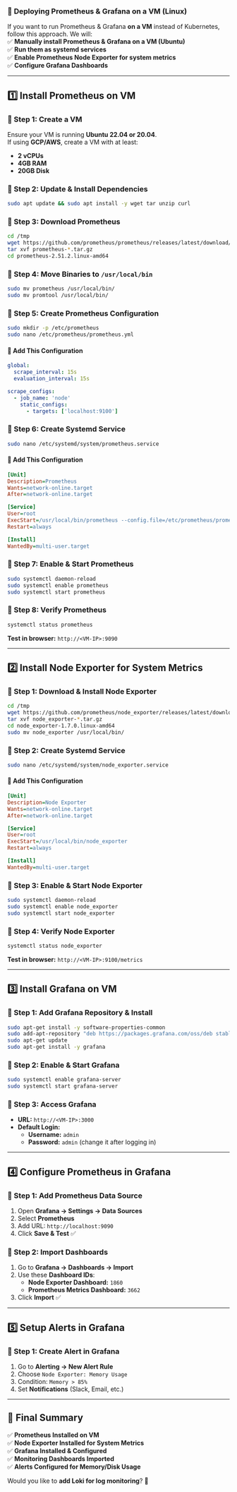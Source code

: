 ### 🚀 **Deploying Prometheus & Grafana on a VM (Linux)**
If you want to run Prometheus & Grafana **on a VM** instead of Kubernetes, follow this approach. We will:  
✅ **Manually install Prometheus & Grafana on a VM (Ubuntu)**  
✅ **Run them as systemd services**  
✅ **Enable Prometheus Node Exporter for system metrics**  
✅ **Configure Grafana Dashboards**  

---

## **1️⃣ Install Prometheus on VM**
### **📌 Step 1: Create a VM**
Ensure your VM is running **Ubuntu 22.04 or 20.04**.  
If using **GCP/AWS**, create a VM with at least:  
- **2 vCPUs**
- **4GB RAM**
- **20GB Disk**

### **📌 Step 2: Update & Install Dependencies**
```bash
sudo apt update && sudo apt install -y wget tar unzip curl
```

### **📌 Step 3: Download Prometheus**
```bash
cd /tmp
wget https://github.com/prometheus/prometheus/releases/latest/download/prometheus-2.51.2.linux-amd64.tar.gz
tar xvf prometheus-*.tar.gz
cd prometheus-2.51.2.linux-amd64
```

### **📌 Step 4: Move Binaries to `/usr/local/bin`**
```bash
sudo mv prometheus /usr/local/bin/
sudo mv promtool /usr/local/bin/
```

### **📌 Step 5: Create Prometheus Configuration**
```bash
sudo mkdir -p /etc/prometheus
sudo nano /etc/prometheus/prometheus.yml
```

#### **📌 Add This Configuration**
```yaml
global:
  scrape_interval: 15s
  evaluation_interval: 15s

scrape_configs:
  - job_name: 'node'
    static_configs:
      - targets: ['localhost:9100']
```

### **📌 Step 6: Create Systemd Service**
```bash
sudo nano /etc/systemd/system/prometheus.service
```

#### **📌 Add This Configuration**
```ini
[Unit]
Description=Prometheus
Wants=network-online.target
After=network-online.target

[Service]
User=root
ExecStart=/usr/local/bin/prometheus --config.file=/etc/prometheus/prometheus.yml --storage.tsdb.path=/var/lib/prometheus
Restart=always

[Install]
WantedBy=multi-user.target
```

### **📌 Step 7: Enable & Start Prometheus**
```bash
sudo systemctl daemon-reload
sudo systemctl enable prometheus
sudo systemctl start prometheus
```

### **📌 Step 8: Verify Prometheus**
```bash
systemctl status prometheus
```
**Test in browser:** `http://<VM-IP>:9090`

---

## **2️⃣ Install Node Exporter for System Metrics**
### **📌 Step 1: Download & Install Node Exporter**
```bash
cd /tmp
wget https://github.com/prometheus/node_exporter/releases/latest/download/node_exporter-1.7.0.linux-amd64.tar.gz
tar xvf node_exporter-*.tar.gz
cd node_exporter-1.7.0.linux-amd64
sudo mv node_exporter /usr/local/bin/
```

### **📌 Step 2: Create Systemd Service**
```bash
sudo nano /etc/systemd/system/node_exporter.service
```

#### **📌 Add This Configuration**
```ini
[Unit]
Description=Node Exporter
Wants=network-online.target
After=network-online.target

[Service]
User=root
ExecStart=/usr/local/bin/node_exporter
Restart=always

[Install]
WantedBy=multi-user.target
```

### **📌 Step 3: Enable & Start Node Exporter**
```bash
sudo systemctl daemon-reload
sudo systemctl enable node_exporter
sudo systemctl start node_exporter
```

### **📌 Step 4: Verify Node Exporter**
```bash
systemctl status node_exporter
```
**Test in browser:** `http://<VM-IP>:9100/metrics`

---

## **3️⃣ Install Grafana on VM**
### **📌 Step 1: Add Grafana Repository & Install**
```bash
sudo apt-get install -y software-properties-common
sudo add-apt-repository "deb https://packages.grafana.com/oss/deb stable main"
sudo apt-get update
sudo apt-get install -y grafana
```

### **📌 Step 2: Enable & Start Grafana**
```bash
sudo systemctl enable grafana-server
sudo systemctl start grafana-server
```

### **📌 Step 3: Access Grafana**
- **URL:** `http://<VM-IP>:3000`
- **Default Login:**  
  - **Username:** `admin`  
  - **Password:** `admin` (change it after logging in)

---

## **4️⃣ Configure Prometheus in Grafana**
### **📌 Step 1: Add Prometheus Data Source**
1. Open **Grafana → Settings → Data Sources**  
2. Select **Prometheus**  
3. Add URL: `http://localhost:9090`  
4. Click **Save & Test** ✅  

### **📌 Step 2: Import Dashboards**
1. Go to **Grafana → Dashboards → Import**
2. Use these **Dashboard IDs**:
   - **Node Exporter Dashboard:** `1860`
   - **Prometheus Metrics Dashboard:** `3662`
3. Click **Import** ✅

---

## **5️⃣ Setup Alerts in Grafana**
### **📌 Step 1: Create Alert in Grafana**
1. Go to **Alerting → New Alert Rule**  
2. Choose `Node Exporter: Memory Usage`
3. Condition: `Memory > 85%`  
4. Set **Notifications** (Slack, Email, etc.)

---

## **🎯 Final Summary**
✅ **Prometheus Installed on VM**  
✅ **Node Exporter Installed for System Metrics**  
✅ **Grafana Installed & Configured**  
✅ **Monitoring Dashboards Imported**  
✅ **Alerts Configured for Memory/Disk Usage**  

Would you like to **add Loki for log monitoring**? 🚀
